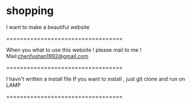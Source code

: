 shopping
========

I want to make a beautiful website

==================================

When you what to use this website ! please mail to me !
Mail:chenfushan1992@gmail.com

==================================

I havn't written a install file
If you want to install , just git clone and run on LAMP

==================================
